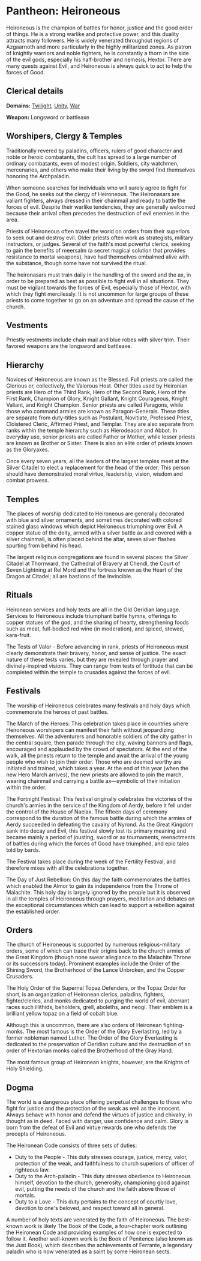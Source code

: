 # Pantheon: Heironeous
Heironeous is the champion of battles for honor, justice and the good order of things. He is a strong warlike and protective power, and this duality attracts many followers. He is widely venerated throughout regions of Azgaarnoth and more particularly in the highly militarized zones. As patron of knightly warriors and noble fighters, he is constantly a thorn in the side of the evil gods, especially his half-brother and nemesis, Hextor. There are many quests against Evil, and Heironeous is always quick to act to help the forces of Good.

## Clerical details
**Domains:** [Twilight](../../Classes/Cleric/Twilight.md), [Unity](../../Classes/Cleric/Unity.md), [War](../../Classes/Cleric/War.md)

**Weapon:** Longsword or battleaxe

## Worshipers, Clergy & Temples
Traditionally revered by paladins, officers, rulers of good character and noble or heroic combatants, the cult has spread to a large number of ordinary combatants, even of modest origin. Soldiers, city watchmen, mercenaries, and others who make their living by the sword find themselves honoring the Archpaladin.

When someone searches for individuals who will surely agree to fight for the Good, he seeks out the clergy of Heironeous. The Heironasars are valiant fighters, always dressed in their chainmail and ready to battle the forces of evil. Despite their warlike tendencies, they are generally welcomed because their arrival often precedes the destruction of evil enemies in the area.

Priests of Heironeous often travel the world on orders from their superiors to seek out and destroy evil. Older priests often work as strategists, military instructors, or judges. Several of the faith's most powerful clerics, seeking to gain the benefits of meersalm (a secret magical solution that provides resistance to mortal weapons), have had themselves embalmed alive with the substance, though some have not survived the ritual.

The heironasars must train daily in the handling of the sword and the ax, in order to be prepared as best as possible to fight evil in all situations. They must be vigilant towards the forces of Evil, especially those of Hextor, with which they fight mercilessly. It is not uncommon for large groups of these priests to come together to go on an adventure and spread the cause of the church.

## Vestments
Priestly vestments include chain mail and blue robes with silver trim. Their favored weapons are the longsword and battleaxe.

## Hierarchy
Novices of Heironeous are known as the Blessed. Full priests are called the Glorious or, collectively, the Valorous Host. Other titles used by Heironian priests are Hero of the Third Rank, Hero of the Second Rank, Hero of the First Rank, Champion of Glory, Knight Gallant, Knight Courageous, Knight Valiant, and Knight Champion. Senior priests are called Paragons, while those who command armies are known as Paragon-Generals. These titles are separate from duty-titles such as Postulant, Novitiate, Professed Priest, Cloistered Cleric, Affirmed Priest, and Templar. They are also separate from ranks within the temple hierarchy such as Hierodeacon and Abbot. In everyday use, senior priests are called Father or Mother, while lesser priests are known as Brother or Sister. There is also an elite order of priests known as the Gloryaxes.

Once every seven years, all the leaders of the largest temples meet at the Silver Citadel to elect a replacement for the head of the order. This person should have demonstrated moral virtue, leadership, vision, wisdom and combat prowess.

## Temples
The places of worship dedicated to Heironeous are generally decorated with blue and silver ornaments, and sometimes decorated with colored stained glass windows which depict Heironeous triumphing over Evil. A copper statue of the deity, armed with a silver battle ax and covered with a silver chainmail, is often placed behind the altar, seven silver flashes spurting from behind his head.

The largest religious congregations are found in several places: the Silver Citadel at Thornward, the Cathedral of Bravery at Chendl, the Court of Seven Lightning at Rel Mord and the fortress known as the Heart of the Dragon at Citadel; all are bastions of the Invincible.

## Rituals
Heironean services and holy texts are all in the Old Oeridian language. Services to Heironeous include triumphant battle hymns, offerings to copper statues of the god, and the sharing of hearty, strengthening foods such as meat, full-bodied red wine (in moderation), and spiced, stewed, kara-fruit.

The Tests of Valor - Before advancing in rank, priests of Heironeous must clearly demonstrate their bravery, honor, and sense of justice. The exact nature of these tests varies, but they are revealed through prayer and divinely-inspired visions. They can range from tests of fortitude that can be completed within the temple to crusades against the forces of evil.

## Festivals
The worship of Heironeous celebrates many festivals and holy days which commemorate the heroes of past battles.

The March of the Heroes: This celebration takes place in countries where Heironeous worshipers can manifest their faith without jeopardizing themselves. All the adventurers and honorable soldiers of the city gather in the central square, then parade through the city, waving banners and flags, encouraged and applauded by the crowd of spectators. At the end of the walk, all the priests return to the temple and await the arrival of the young people who wish to join their order. Those who are deemed worthy are initiated and trained, which takes a year. At the end of this year (when the new Hero March arrives), the new priests are allowed to join the march, wearing chainmail and carrying a battle ax—symbolic of their initiation within the order.

The Fortnight Festival: This festival originally celebrates the victories of the church's armies in the service of the Kingdom of Aerdy, before it fell under the control of the House of Naelax. The fifteen days of ceremony correspond to the duration of the famous battle during which the armies of Aerdy succeeded in defeating the cavalry of Nyrond. As the Great Kingdom sank into decay and Evil, this festival slowly lost its primary meaning and became mainly a period of jousting, sword or ax tournaments, reenactments of battles during which the forces of Good have triumphed, and epic tales told by bards.

The Festival takes place during the week of the Fertility Festival, and therefore mixes with all the celebrations together.

The Day of Just Rebellion: On this day the faith commemorates the battles which enabled the Almor to gain its independence from the Throne of Malachite. This holy day is largely ignored by the people but it is observed in all the temples of Heironeous through prayers, meditation and debates on the exceptional circumstances which can lead to support a rebellion against the established order.

## Orders
The church of Heironeous is supported by numerous religious-military orders, some of which can trace their origins back to the church armies of the Great Kingdom (though none swear allegiance to the Malachite Throne or its successors today). Prominent examples include the Order of the Shining Sword, the Brotherhood of the Lance Unbroken, and the Copper Crusaders.

The Holy Order of the Supernal Topaz Defenders, or the Topaz Order for short, is an organization of Heironean clerics, paladins, fighters, fighter/clerics, and monks dedicated to purging the world of evil, aberrant races such illithids, beholders, grell, aboleths, and neogi. Their emblem is a brilliant yellow topaz on a field of cobalt blue.

Although this is uncommon, there are also orders of Heironean fighting-monks. The most famous is the Order of the Glory Everlasting, led by a former nobleman named Luther. The Order of the Glory Everlasting is dedicated to the preservation of Oeridian culture and the destruction of an order of Hextorian monks called the Brotherhood of the Gray Hand.

The most famous group of Heironean knights, however, are the Knights of Holy Shielding.

## Dogma
The world is a dangerous place offering perpetual challenges to those who fight for justice and the protection of the weak as well as the innocent. Always behave with honor and defend the virtues of justice and chivalry, in thought as in deed. Faced with danger, use confidence and calm. Glory is born from the defeat of Evil and virtue rewards one who defends the precepts of Heironeous.

The Heironean Code consists of three sets of duties:

* Duty to the People - This duty stresses courage, justice, mercy, valor, protection of the weak, and faithfulness to church superiors of officer of righteous law.
* Duty to the Arch-paladin - This duty stresses obedience to Heironeous himself, devotion to the church, generosity, championing good against evil, putting the needs of the church and the faith above those of mortals.
* Duty to a Love - This duty pertains to the concept of courtly love, devotion to one's beloved, and respect toward all in general.

A number of holy texts are venerated by the faith of Heironeous. The best-known work is likely The Book of the Code, a four-chapter work outlining the Heironean Code and providing examples of how one is expected to follow it. Another well-known work is the Book of Penitence (also known as the Just Book), which describes the achievements of Ferrante, a legendary paladin who is now venerated as a saint by some Heironean sects.
